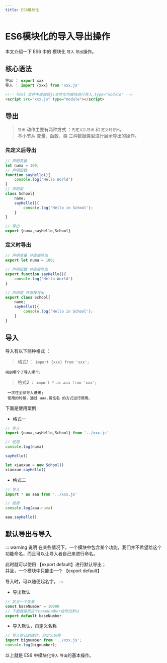 ```yaml
---
title: ES6模块化
---
```


# ES6模块化的导入导出操作
本文介绍一下 ES6 中的 模块化 `导入` `导出`操作。

## 核心语法
```js
导出 ： export xxx
导入 ： import {xxx} from 'xxx.js'
```

```html
<!-- html 文件中直接将js文件作为模块进行导入,type="module" -->
<script src="xxx.js" type="module"></script>
```

## 导出
> `导出` 动作主要有两种方式 ：`先定义后导出` 和 `定义时导出`。<br>
> 本小节从 变量、函数、类 三种数据类型进行展示导出的操作。

### 先定义后导出
```js
// 声明变量
let numa = 100;
// 声明函数
function sayHello(){
    console.log('Hello World')
}
// 声明类
class School{
    name;
    sayHello(){
        console.log('Hello in School');
    }
}

// 导出
export {numa,sayHello,School} 


```
### 定义时导出
```js
// 声明变量 并直接导出 
export let numa = 100;
```

```js
// 声明函数 并直接导出
export function sayHello(){
    console.log('Hello World')
}
```

```js
// 声明类 并直接导出
export class School{
    name;
    sayHello(){
        console.log('Hello in School');
    }
}
```


## 导入
导入有以下两种格式 ：
> 格式1 ： `import {xxx} from 'xxx';` <br>
```
用到哪个了导入哪个。
```

> 格式2 ： `import * as aaa from 'xxx';` <br>
```
 一次性全部导入进来;
 使用的时候，通过 aaa.属性名 的方式进行调用。
```

下面是使用案例 :
* 格式一
```js
// 导入
import {numa,sayHello,School} from '../xxx.js'

// 使用
console.log(numa)

sayHello()

let xiaoxue = new School()
xiaoxue.sayHello()

```

* 格式二
```js
// 导入
import * as aaa from '../xxx.js'

// 使用
console.log(aaa.numa)

aaa.sayHello()
```

## 默认导出与导入
::: warning 说明
在某些情况下，一个模块中包含某个功能，我们并不希望给这个功能命名，而且可以让导入者自己来进行命名。<br>

此时就可以使用 【export default】进行默认导出；<br>
并且，一个模块中只能由一个 【export default】 <br>

导入时，可以随便起名字。
:::

* 导出默认
```js
// 定义一个变量
const baseNumber = 10000
// 下面就是把这个baseNumber给导出默认
export default baseNumber
```

* 导入默认，自定义名称
```js
// 导入默认的操作，自定义名称
import bignumber from '../xxx.js';
console.log(bignumber);
```

以上就是 ES6 中模块化`导入` `导出`的基本操作。
